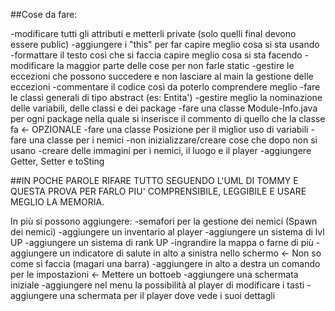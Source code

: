 ##Cose da fare:

-modificare tutti gli attributi e metterli private (solo quelli final devono essere public)
-aggiungere i "this" per far capire meglio cosa si sta usando
-formattare il testo così che si faccia capire meglio cosa si sta facendo
-modificare la maggior parte delle cose per non farle static
-gestire le eccezioni che possono succedere e non lasciare al main la gestione delle eccezioni
-commentare il codice così da poterlo comprendere meglio
-fare le classi generali di tipo abstract (es: Entita')
-gestire meglio la nominazione delle variabili, delle classi e dei package
-fare una classe Module-Info.java per ogni package nella quale si inserisce il commento di quello che la classe fa <- OPZIONALE
-fare una classe Posizione per il miglior uso di variabili
-fare una classe per i nemici
-non inizializzare/creare cose che dopo non si usano
-creare delle immagini per i nemici, il luogo e il player
-aggiungere Getter, Setter e toSting

##IN POCHE PAROLE RIFARE TUTTO SEGUENDO L'UML DI TOMMY E QUESTA PROVA PER FARLO PIU' COMPRENSIBILE, LEGGIBILE E USARE MEGLIO LA MEMORIA.

In più si possono aggiungere:
-semafori per la gestione dei nemici (Spawn dei nemici)
-aggiungere un inventario al player
-aggiungere un sistema di lvl UP
-aggiungere un sistema di rank UP
-ingrandire la mappa o farne di più
-aggiungere un indicatore di salute in alto a sinistra nello schermo <- Non so come si faccia (magari una barra)
-aggiungere in alto a destra un comando per le impostazioni <- Mettere un bottoeb
-aggiungere una schermata iniziale
-aggiungere nel menu la possibilità al player di modificare i tasti
-aggiungere una schermata per il player dove vede i suoi dettagli